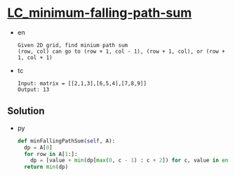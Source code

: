# [LC_minimum-falling-path-sum](https://leetcode.com/problems/minimum-falling-path-sum)

* en

  ```en
  Given 2D grid, find minium path sum
  (row, col) can go to (row + 1, col - 1), (row + 1, col), or (row + 1, col + 1)
  ```

* tc

  ```tc
  Input: matrix = [[2,1,3],[6,5,4],[7,8,9]]
  Output: 13
  ```

## Solution

* py

  ```py
  def minFallingPathSum(self, A):
    dp = A[0]
    for row in A[1:]:
      dp = [value + min(dp[max(0, c - 1) : c + 2]) for c, value in enumerate(row)]
    return min(dp)
  ```

